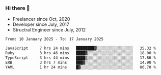 ### Hi there 👋

- Freelancer since Oct, 2020
- Developer since July, 2017
- Structral Engineer since July, 2012

<!--START_SECTION:waka-->

```txt
From: 10 January 2025 - To: 17 January 2025

JavaScript     7 hrs 24 mins   ████████▓░░░░░░░░░░░░░░░░   35.32 %
Ruby           3 hrs 46 mins   ████▓░░░░░░░░░░░░░░░░░░░░   18.00 %
TypeScript     3 hrs 44 mins   ████▒░░░░░░░░░░░░░░░░░░░░   17.86 %
ERB            3 hrs 7 mins    ███▓░░░░░░░░░░░░░░░░░░░░░   14.90 %
YAML           1 hr 24 mins    █▓░░░░░░░░░░░░░░░░░░░░░░░   06.70 %
```

<!--END_SECTION:waka-->
